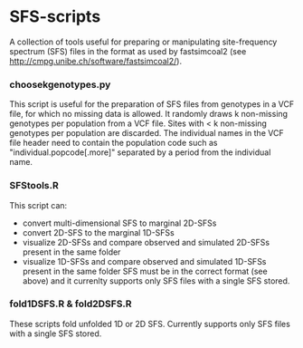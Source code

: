 # SFS-scripts

A collection of tools useful for preparing or manipulating site-frequency spectrum (SFS) files in the format as used by fastsimcoal2 (see http://cmpg.unibe.ch/software/fastsimcoal2/).

### choosekgenotypes.py

This script is useful for the preparation of SFS files from genotypes in a VCF file, for which no missing data is allowed. It randomly draws k non-missing genotypes per population from a VCF file. Sites with < k non-missing genotypes per population are discarded. The individual names in the VCF file header need to contain the population code such as "individual.popcode[.more]" separated by a period from the individual name.

### SFStools.R

This script can:
- convert multi-dimensional SFS to marginal 2D-SFSs
- convert 2D-SFS to the marginal 1D-SFSs
- visualize 2D-SFSs and compare observed and simulated 2D-SFSs present in the same folder
- visualize 1D-SFSs and compare observed and simulated 1D-SFSs present in the same folder
SFS must be in the correct format (see above) and it currenlty supports only SFS files with a single SFS stored.

### fold1DSFS.R & fold2DSFS.R

These scripts fold unfolded 1D or 2D SFS. Currently supports only SFS files with a single SFS stored.
